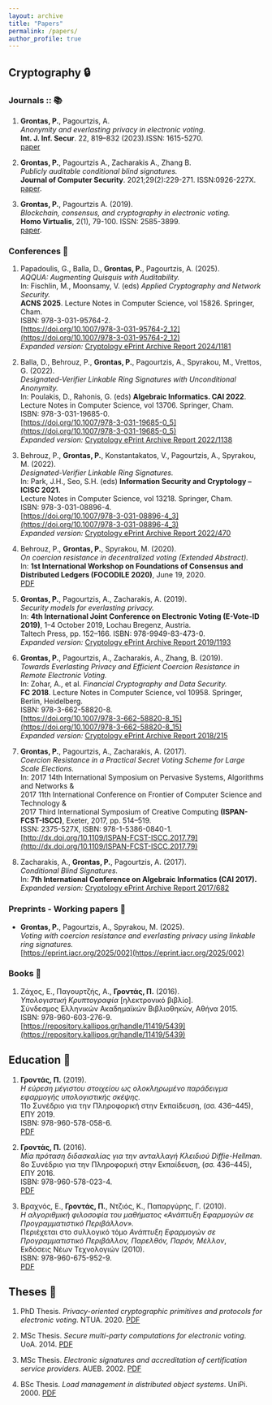 ```yaml
---
layout: archive
title: "Papers"
permalink: /papers/
author_profile: true
---
```


## Cryptography :lock:

### Journals :: :books:

1. **Grontas, P.**, Pagourtzis, A.  
   *Anonymity and everlasting privacy in electronic voting.*  
   **Int. J. Inf. Secur**. 22, 819–832 (2023).ISSN: 1615-5270.  
    [paper](https://doi.org/10.1007/s10207-023-00666-2)

1. **Grontas, P.**, Pagourtzis A., Zacharakis A., Zhang B.  
   *Publicly auditable conditional blind signatures.*  
   **Journal of Computer Security**. 2021;29(2):229-271. ISSN:0926-227X.  
   [paper](http://dx.doi.org/10.3233/JCS-181270).

1. **Grontas, P.**, Pagourtzis A. (2019).  
   *Blockchain, consensus, and cryptography in electronic voting.*  
   **Homo Virtualis**, 2(1), 79-100. ISSN: 2585-3899.  
   [paper](http://dx.doi.org/10.12681/homvir.20289).

### Conferences :hotel:

1. Papadoulis, G., Balla, D., **Grontas, P.**, Pagourtzis, A. (2025).  
   *AQQUA: Augmenting Quisquis with Auditability.*  
   In: Fischlin, M., Moonsamy, V. (eds) *Applied Cryptography and Network Security.*  
   **ACNS 2025**. Lecture Notes in Computer Science, vol 15826. Springer, Cham.  
   ISBN: 978-3-031-95764-2.  
   [https://doi.org/10.1007/978-3-031-95764-2_12](https://doi.org/10.1007/978-3-031-95764-2_12)  
   *Expanded version:* [Cryptology ePrint Archive Report 2024/1181](https://ia.cr/2024/1181)

2. Balla, D., Behrouz, P., **Grontas, P.**, Pagourtzis, A., Spyrakou, M., Vrettos, G. (2022).  
   *Designated-Verifier Linkable Ring Signatures with Unconditional Anonymity.*  
   In: Poulakis, D., Rahonis, G. (eds) **Algebraic Informatics. CAI 2022**. Lecture Notes in Computer Science, vol 13706. Springer, Cham.  
   ISBN: 978-3-031-19685-0.  
   [https://doi.org/10.1007/978-3-031-19685-0_5](https://doi.org/10.1007/978-3-031-19685-0_5)  
   *Expanded version:* [Cryptology ePrint Archive Report 2022/1138](https://eprint.iacr.org/2022/1138)

3. Behrouz, P., **Grontas, P.**, Konstantakatos, V., Pagourtzis, A., Spyrakou, M. (2022).  
   *Designated-Verifier Linkable Ring Signatures.*  
   In: Park, J.H., Seo, S.H. (eds) **Information Security and Cryptology – ICISC 2021.**  
   Lecture Notes in Computer Science, vol 13218. Springer, Cham.  
   ISBN: 978-3-031-08896-4.  
   [https://doi.org/10.1007/978-3-031-08896-4_3](https://doi.org/10.1007/978-3-031-08896-4_3)  
   *Expanded version:* [Cryptology ePrint Archive Report 2022/470](https://eprint.iacr.org/2022/470)

4. Behrouz, P., **Grontas, P.**, Spyrakou, M. (2020).  
   *On coercion resistance in decentralized voting (Extended Abstract).*  
   In: **1st International Workshop on Foundations of Consensus and Distributed Ledgers (FOCODILE 2020)**, June 19, 2020.  
   [PDF](/files/papers/10.FOCODILE_20_paper.pdf)

5. **Grontas, P.**, Pagourtzis, A., Zacharakis, Α. (2019).  
   *Security models for everlasting privacy.*  
   In: **4th International Joint Conference on Electronic Voting (E-Vote-ID 2019)**, 1–4 October 2019, Lochau Bregenz, Austria.  
   Taltech Press, pp. 152–166. ISBN: 978-9949-83-473-0.  
   *Expanded version:* [Cryptology ePrint Archive Report 2019/1193](https://eprint.iacr.org/2019/1193)

6. **Grontas, P.**, Pagourtzis, A., Zacharakis, A., Zhang, B. (2019).  
   *Towards Everlasting Privacy and Efficient Coercion Resistance in Remote Electronic Voting.*  
   In: Zohar, A., et al. *Financial Cryptography and Data Security.*  
   **FC 2018**. Lecture Notes in Computer Science, vol 10958. Springer, Berlin, Heidelberg.  
   ISBN: 978-3-662-58820-8.  
   [https://doi.org/10.1007/978-3-662-58820-8_15](https://doi.org/10.1007/978-3-662-58820-8_15)  
   *Expanded version:* [Cryptology ePrint Archive Report 2018/215](https://eprint.iacr.org/2018/215)

7. **Grontas, P.**, Pagourtzis, A., Zacharakis, A. (2017).  
   *Coercion Resistance in a Practical Secret Voting Scheme for Large Scale Elections.*  
   In: 2017 14th International Symposium on Pervasive Systems, Algorithms and Networks &  
   2017 11th International Conference on Frontier of Computer Science and Technology &  
   2017 Third International Symposium of Creative Computing **(ISPAN-FCST-ISCC)**, Exeter, 2017, pp. 514–519.  
   ISSN: 2375-527X, ISBN: 978-1-5386-0840-1.  
   [http://dx.doi.org/10.1109/ISPAN-FCST-ISCC.2017.79](http://dx.doi.org/10.1109/ISPAN-FCST-ISCC.2017.79)

8. Zacharakis, A., **Grontas, P.**, Pagourtzis, A. (2017).  
   *Conditional Blind Signatures.*  
   In: **7th International Conference on Algebraic Informatics (CAI 2017).**  
   *Expanded version:* [Cryptology ePrint Archive Report 2017/682](https://eprint.iacr.org/2017/682)

### Preprints - Working papers :bookmark_tabs:
- **Grontas, P.**, Pagourtzis, A., Spyrakou, M. (2025).  
*Voting with coercion resistance and everlasting privacy using linkable ring signatures.*  
[https://eprint.iacr.org/2025/002](https://eprint.iacr.org/2025/002)

### Books  :closed_book:

1. Ζάχος, Ε., Παγουρτζής, Α., **Γροντάς, Π.** (2016).  
*Υπολογιστική Κρυπτογραφία* [ηλεκτρονικό βιβλίο].  
Σύνδεσμος Ελληνικών Ακαδημαϊκών Βιβλιοθηκών, Αθήνα 2015.  
ISBN: 978-960-603-276-9.  
[https://repository.kallipos.gr/handle/11419/5439](https://repository.kallipos.gr/handle/11419/5439)

## Education :school:

1. **Γροντάς, Π.** (2019).  
*Η εύρεση μέγιστου στοιχείου ως ολοκληρωμένο παράδειγμα εφαρμογής υπολογιστικής σκέψης.*  
11ο Συνέδριο για την Πληροφορική στην Εκπαίδευση, (σσ. 436–445), ΕΠΥ 2019.  
ISBN: 978-960-578-058-6.  
[PDF](/files/papers/9.CIE2019_paper.pdf)

1. **Γροντάς, Π.** (2016).  
*Μία πρόταση διδασκαλίας για την ανταλλαγή Κλειδιού Diffie-Hellman.*  
8ο Συνέδριο για την Πληροφορική στην Εκπαίδευση, (σσ. 436–445), ΕΠΥ 2016.  
ISBN: 978-960-578-023-4.  
[PDF](/files/papers/3.CIE2016_pgrontas_DHKE.pdf)

1. Βραχνός, Ε., **Γροντάς, Π.**, Ντζιός, Κ., Παπαργύρης, Γ. (2010).  
*Η αλγοριθμική φιλοσοφία του μαθήματος «Ανάπτυξη Εφαρμογών σε Προγραμματιστικό Περιβάλλον».*  
Περιέχεται στο συλλογικό τόμο *Ανάπτυξη Εφαρμογών σε Προγραμματιστικό Περιβάλλον, Παρελθόν, Παρόν, Μέλλον*,  
Εκδόσεις Νέων Τεχνολογιών (2010).  
ISBN: 978-960-675-952-9.  
[PDF](/files/papers/1.%20Η%20αλγοριθμική%20φιλοσοφία%20του%20μαθήματος%20της%20Ανάπτυξης%20Εφαρμογών.pdf)

## Theses  :office:

1. PhD Thesis. *Privacy-oriented cryptographic primitives and protocols for electronic voting*. NTUA. 2020. [PDF](https://dspace.lib.ntua.gr/xmlui/handle/123456789/53249)

2. MSc Thesis. *Secure multi-party computations for electronic voting*. UoA. 2014. [PDF](/files/theses/3.pgrontas.mpla.thesis.pdf)

3. MSc Thesis. *Electronic signatures and accreditation of certification service providers*. AUEB. 2002. [PDF](/files/theses/2.pgrontas.aueb.thesis.pdf)

4. BSc Thesis. *Load management in distributed object systems*. UniPi. 2000. [PDF](/files/theses/1.pgrontas.bsc.thesis.pdf)

